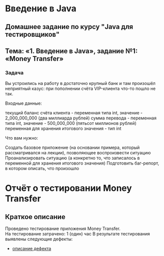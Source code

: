 # Введение в Java
## Домашнее задание по курсу "Java для тестировщиков"
## Тема: «1. Введение в Java», задание №1: «Money Transfer»

### Задача
Вы устроились на работу в достаточно крупный банк и там произошёл неприятный казус: при пополнении счёта VIP-клиента что-то пошло не так.

Входные данные:

текущий баланс счёта клиента - переменная типа int, значение - 2_000_000_000 (два миллиарда рублей)
сумма перевода - переменная типа int, значение - 500_000_000 (пятьсот миллионов рублей)
переменная для хранения итогового значения - тип int

Что вам нужно:

Создать базовое приложение (на основании примера, который рассматривался на лекции), позволяющее воспроизвести ситуацию
Проанализировать ситуацию (а конкретно то, что записалось в переменной для хранения итогового значения)
Подготовить баг-репорт, в котором описать, что произошло

# Отчёт о тестировании Money Transfer
## Краткое описание
Проведено тестирование приложения Money Transfer.  
На тестирование затрачено: 1 (один) час
В результате тестирования выявлены следующие дефекты:
* [описание дефекта](https://github.com/AndryRusff/Java_1/issues/1#issue-1040562289)
